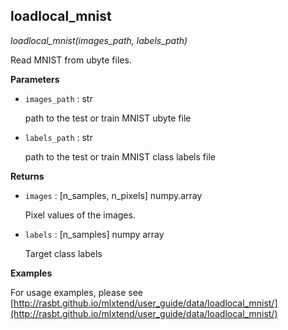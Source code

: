 ## loadlocal_mnist

*loadlocal_mnist(images_path, labels_path)*

Read MNIST from ubyte files.

**Parameters**

- `images_path` : str

    path to the test or train MNIST ubyte file

- `labels_path` : str

    path to the test or train MNIST class labels file

**Returns**

- `images` : [n_samples, n_pixels] numpy.array

    Pixel values of the images.

- `labels` : [n_samples] numpy array

    Target class labels

**Examples**

For usage examples, please see
    [http://rasbt.github.io/mlxtend/user_guide/data/loadlocal_mnist/](http://rasbt.github.io/mlxtend/user_guide/data/loadlocal_mnist/)

